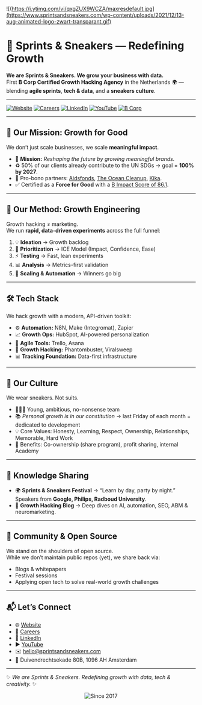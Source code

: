 ![(https://i.ytimg.com/vi/qxgZUX9WCZA/maxresdefault.jpg](https://www.sprintsandsneakers.com/wp-content/uploads/2021/12/13-aug-animated-logo-zwart-transparant.gif)

# 🚀 Sprints & Sneakers — Redefining Growth

**We are Sprints & Sneakers. We grow your business with data.**  
First **B Corp Certified Growth Hacking Agency** in the Netherlands 🌍 — blending **agile sprints**, **tech & data**, and a **sneakers culture**.  

---

[![Website](https://img.shields.io/badge/🌐-Website-blue)](https://sprintsandsneakers.com)
[![Careers](https://img.shields.io/badge/💼-Careers-orange)](https://jobs.sprintsandsneakers.com)
[![LinkedIn](https://img.shields.io/badge/🔗-LinkedIn-lightgrey)](https://linkedin.com/company/sprints-sneakers)
[![YouTube](https://img.shields.io/badge/▶️-YouTube-red)](https://youtube.com/@sprintsandsneakers)
[![B Corp](https://img.shields.io/badge/Certified-B%20Corp-green)](https://bcorporation.net)

---

## 🌱 Our Mission: Growth for Good  
We don’t just scale businesses, we scale **meaningful impact**.  

- 🎯 **Mission:** *Reshaping the future by growing meaningful brands.*  
- ♻️ 50% of our clients already contribute to the UN SDGs → goal = **100% by 2027**.  
- 💚 Pro-bono partners: [Aidsfonds](https://aidsfonds.nl), [The Ocean Cleanup](https://theoceancleanup.com), [Kika](https://www.kika.nl).  
- ✅ Certified as a **Force for Good** with a [B Impact Score of 86.1](https://bcorporation.net).  

---

## 🧪 Our Method: Growth Engineering
Growth hacking ≠ marketing.  
We run **rapid, data-driven experiments** across the full funnel:  

1. 💡 **Ideation** → Growth backlog  
2. 🔎 **Prioritization** → ICE Model (Impact, Confidence, Ease)  
3. ⚡ **Testing** → Fast, lean experiments  
4. 📊 **Analysis** → Metrics-first validation  
5. 🔁 **Scaling & Automation** → Winners go big  

---

## 🛠️ Tech Stack
We hack growth with a modern, API-driven toolkit:  

- ⚙️ **Automation:** N8N, Make (Integromat), Zapier  
- 📈 **Growth Ops:** HubSpot, AI-powered personalization  
- 🧩 **Agile Tools:** Trello, Asana  
- 🤖 **Growth Hacking:** Phantombuster, Viralsweep  
- 📊 **Tracking Foundation:** Data-first infrastructure  

---

## 👟 Our Culture
We wear sneakers. Not suits.  

- 🧑‍🤝‍🧑 Young, ambitious, no-nonsense team  
- 📚 *Personal growth is in our constitution* → last Friday of each month = dedicated to development  
- 💡 Core Values: Honesty, Learning, Respect, Ownership, Relationships, Memorable, Hard Work  
- 🎉 Benefits: Co-ownership (share program), profit sharing, internal Academy  

---

## 🎪 Knowledge Sharing
- 🌍 **Sprints & Sneakers Festival** → “Learn by day, party by night.”  
   Speakers from **Google, Philips, Radboud University**.  
- 📝 **Growth Hacking Blog** → Deep dives on AI, automation, SEO, ABM & neuromarketing.  

---

## 🤝 Community & Open Source
We stand on the shoulders of open source.  
While we don’t maintain public repos (yet), we share back via:  
- Blogs & whitepapers  
- Festival sessions  
- Applying open tech to solve real-world growth challenges  

---

## 📬 Let’s Connect
- 🌐 [Website](https://sprintsandsneakers.com)  
- 💼 [Careers](https://jobs.sprintsandsneakers.com)  
- 🔗 [LinkedIn](https://linkedin.com/company/sprints-sneakers)  
- ▶️ [YouTube](https://youtube.com/@sprintsandsneakers)  
- ✉️ hello@sprintsandsneakers.com  
- 📍 Duivendrechtsekade 80B, 1096 AH Amsterdam  

---

✨ *We are Sprints & Sneakers. Redefining growth with data, tech & creativity.* ✨
<p align="center">
  <img src="https://img.shields.io/badge/Since-2017-blue?style=for-the-badge" alt="Since 2017">
</p>
